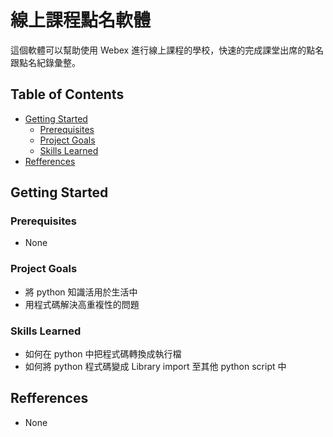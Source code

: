 # 線上課程點名軟體

這個軟體可以幫助使用 Webex 進行線上課程的學校，快速的完成課堂出席的點名跟點名紀錄彙整。

## Table of Contents

- [Getting Started](#getting-started)
  - [Prerequisites](#prerequisites)
  - [Project Goals](#project-goals)
  - [Skills Learned](#skills-learned)
- [Refferences](#refferences)

## Getting Started

### Prerequisites

- None

### Project Goals

- 將 python 知識活用於生活中
- 用程式碼解決高重複性的問題

### Skills Learned

- 如何在 python 中把程式碼轉換成執行檔
- 如何將 python 程式碼變成 Library import 至其他 python script 中

## Refferences

- None
